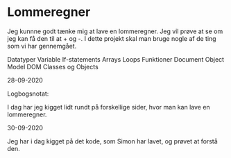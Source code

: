 # Lommeregner

Jeg kunnne godt tænke mig at lave en lommeregner. Jeg vil prøve at se om jeg kan få den til at + og -. I dette projekt skal man bruge nogle af de ting som vi har gennemgået. 

Datatyper
Variable
If-statements
Arrays
Loops
Funktioner
Document Object Model DOM 
Classes og Objects

28-09-2020

Logbogsnotat:

I dag har jeg kigget lidt rundt på forskellige sider, hvor man kan lave en lommeregner.

30-09-2020

Jeg har i dag kigget på det kode, som Simon har lavet, og prøvet at forstå den.
